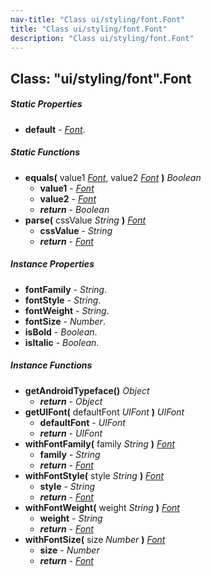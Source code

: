 ```yaml
---
nav-title: "Class ui/styling/font.Font"
title: "Class ui/styling/font.Font"
description: "Class ui/styling/font.Font"
---
```

## Class: "ui/styling/font".Font

##### Static Properties
 - **default** - [_Font_](../../../ui/styling/font/Font.md).

##### Static Functions
 - **equals(** value1 [_Font_](../../../ui/styling/font/Font.md), value2 [_Font_](../../../ui/styling/font/Font.md) **)** _Boolean_
   - **value1** - [_Font_](../../../ui/styling/font/Font.md)
   - **value2** - [_Font_](../../../ui/styling/font/Font.md)
   - _**return**_ - _Boolean_
 - **parse(** cssValue _String_ **)** [_Font_](../../../ui/styling/font/Font.md)
   - **cssValue** - _String_
   - _**return**_ - [_Font_](../../../ui/styling/font/Font.md)

##### Instance Properties
 - **fontFamily** - _String_.
 - **fontStyle** - _String_.
 - **fontWeight** - _String_.
 - **fontSize** - _Number_.
 - **isBold** - _Boolean_.
 - **isItalic** - _Boolean_.

##### Instance Functions
 - **getAndroidTypeface()** _Object_
   - _**return**_ - _Object_
 - **getUIFont(** defaultFont _UIFont_ **)** _UIFont_
   - **defaultFont** - _UIFont_
   - _**return**_ - _UIFont_
 - **withFontFamily(** family _String_ **)** [_Font_](../../../ui/styling/font/Font.md)
   - **family** - _String_
   - _**return**_ - [_Font_](../../../ui/styling/font/Font.md)
 - **withFontStyle(** style _String_ **)** [_Font_](../../../ui/styling/font/Font.md)
   - **style** - _String_
   - _**return**_ - [_Font_](../../../ui/styling/font/Font.md)
 - **withFontWeight(** weight _String_ **)** [_Font_](../../../ui/styling/font/Font.md)
   - **weight** - _String_
   - _**return**_ - [_Font_](../../../ui/styling/font/Font.md)
 - **withFontSize(** size _Number_ **)** [_Font_](../../../ui/styling/font/Font.md)
   - **size** - _Number_
   - _**return**_ - [_Font_](../../../ui/styling/font/Font.md)